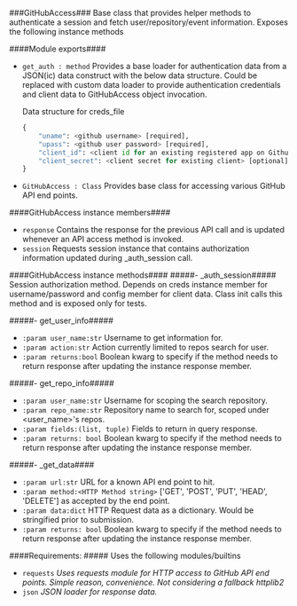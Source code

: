 ###GitHubAccess###
Base class that provides helper methods to authenticate a session and fetch user/repository/event information. Exposes the following instance methods

####Module exports####
- ```get_auth : method```
Provides a base loader for authentication data from a JSON(ic) data construct with the below data structure. Could be replaced with custom data loader to provide authentication credentials and client data to GitHubAccess object invocation.

    Data structure for creds_file
    ```python
    {
        "uname": <github username> [required],
        "upass": <github user password> [required],
        "client_id": <client id for an existing registered app on Github> [optional],
        "client_secret": <client secret for existing client> [optional]
    }
    ```

- ```GitHubAccess : Class```
Provides base class for accessing various GitHub API end points.

####GitHubAccess instance members####
- ```response```
Contains the response for the previous API call and is updated whenever an API access method is invoked.
- ```session```
Requests session instance that contains authorization information updated during _auth_session call.

####GitHubAccess instance methods####
#####- _auth_session#####
Session authorization method. Depends on creds instance member for username/password and config member for client data. Class init calls this method and is exposed only for tests.

#####- get_user_info#####
+ ```:param user_name:str``` Username to get information for.
+ ```:param action:str```    Action currently limited to repos search for user.
+ ```:param returns:bool```  Boolean kwarg to specify if the method needs to return response after updating the instance response member.

#####- get_repo_info#####
+ ```:param user_name:str```        Username for scoping the search repository.
+ ```:param repo_name:str```        Repository name to search for, scoped under <user_name>'s repos.
+ ```:param fields:(list, tuple)``` Fields to return in query response.
+ ```:param returns: bool```        Boolean kwarg to specify if the method needs to return response after updating the instance response member.

#####- _get_data####
+ ```:param url:str```                       URL for a known API end point to hit.
+ ```:param method:<HTTP Method string>```   ['GET', 'POST', 'PUT', 'HEAD', 'DELETE'] as accepted by the end point.
+ ```:param data:dict```                     HTTP Request data as a dictionary. Would be stringified prior to submission.
+ ```:param returns: bool```                 Boolean kwarg to specify if the method needs to return response after updating the instance response member.

####Requirements: #####
Uses the following modules/builtins
+ ```requests``` _Uses requests module for HTTP access to GitHub API end points. Simple reason, convenience. Not considering a fallback httplib2_
+ ```json``` _JSON loader for response data._
